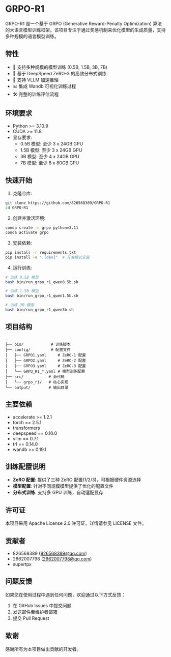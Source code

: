 # GRPO-R1

GRPO-R1 是一个基于 GRPO (Generative Reward-Penalty Optimization) 算法的大语言模型训练框架。该项目专注于通过奖惩机制来优化模型的生成质量，支持多种规模的语言模型训练。

## 特性

- 🚀 支持多种规模的模型训练 (0.5B, 1.5B, 3B, 7B)
- 💫 基于 DeepSpeed ZeRO-3 的高效分布式训练
- 🔄 支持 VLLM 加速推理
- 📊 集成 Wandb 可视化训练过程
- 🛠 完整的训练评估流程

## 环境要求

- Python >= 3.10.9
- CUDA >= 11.8
- 显存要求:
  - 0.5B 模型: 至少 3 x 24GB GPU
  - 1.5B 模型: 至少 3 x 24GB GPU
  - 3B 模型: 至少 4 x 24GB GPU
  - 7B 模型: 至少 8 x 80GB GPU

## 快速开始

1. 克隆仓库:
```bash
git clone https://github.com/826568389/GRPO-R1
cd GRPO-R1
```

2. 创建并激活环境:
```bash
conda create -n grpo python=3.11
conda activate grpo
```

3. 安装依赖:
```bash
pip install -r requirements.txt
pip install -e ".[dev]"  # 开发模式安装
```

4. 运行训练:
```bash
# 训练 0.5B 模型
bash bin/run_grpo_r1_qwen0.5b.sh

# 训练 1.5B 模型
bash bin/run_grpo_r1_qwen1.5b.sh

# 训练 3B 模型
bash bin/run_grpo_r1_qwen3b.sh
```

## 项目结构

```
.
├── bin/            # 训练脚本
├── config/         # 配置文件
│   ├── GRPO1.yaml     # ZeRO-1 配置
│   ├── GRPO2.yaml     # ZeRO-2 配置
│   ├── GRPO3.yaml     # ZeRO-3 配置
│   └── GRPO_R1_*.yaml # 模型训练配置
├── src/           # 源代码
│   └── grpo_r1/   # 核心实现
└── output/        # 输出目录
```

## 主要依赖

- accelerate >= 1.2.1
- torch == 2.5.1
- transformers
- deepspeed == 0.10.0
- vllm == 0.7.1
- trl == 0.14.0
- wandb >= 0.19.1

## 训练配置说明

- **ZeRO 配置**: 提供了三种 ZeRO 配置(1/2/3)，可根据硬件资源选择
- **模型配置**: 针对不同规模模型提供了优化的配置文件
- **分布式训练**: 支持多 GPU 训练，自动适配显存

## 许可证

本项目采用 Apache License 2.0 许可证。详情请参见 LICENSE 文件。

## 贡献者

- 826568389 (826568389@qq.com)
- 2662007798 (2662007798@qq.com)
- supertpx

## 问题反馈

如果您在使用过程中遇到任何问题，欢迎通过以下方式反馈：

1. 在 GitHub Issues 中提交问题
2. 发送邮件至维护者邮箱
3. 提交 Pull Request

## 致谢

感谢所有为本项目做出贡献的开发者。
